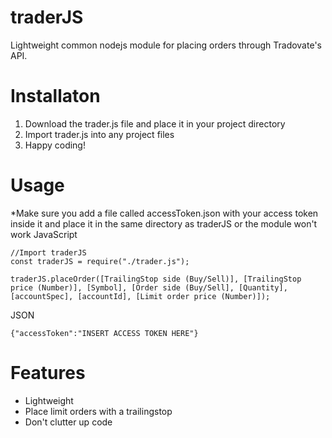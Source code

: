 # traderJS
Lightweight common nodejs module for placing orders through Tradovate's API.
# Installaton
1) Download the trader.js file and place it in your project directory
2) Import trader.js into any project files
3) Happy coding!
# Usage
*Make sure you add a file called accessToken.json with your access token inside it and place it in the same directory as traderJS or the module won't work
JavaScript
```
//Import traderJS
const traderJS = require("./trader.js");

traderJS.placeOrder([TrailingStop side (Buy/Sell)], [TrailingStop price (Number)], [Symbol], [Order side (Buy/Sell], [Quantity], [accountSpec], [accountId], [Limit order price (Number)]);
```
JSON
```
{"accessToken":"INSERT ACCESS TOKEN HERE"}
```
# Features
+ Lightweight
+ Place limit orders with a trailingstop
+ Don't clutter up code
